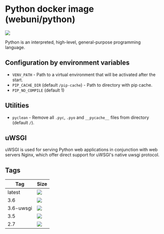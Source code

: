 Python docker image (webuni/python)
===================================

![](https://upload.wikimedia.org/wikipedia/commons/thumb/f/f8/Python_logo_and_wordmark.svg/320px-Python_logo_and_wordmark.svg.png)

Python is an interpreted, high-level, general-purpose programming language.

Configuration by environment variables
--------------------------------------

- `VENV_PATH` - Path to a virtual environment that will be activated after the start.
- `PIP_CACHE_DIR` (default `/pip-cache`) - Path to directory with pip cache.
- `PIP_NO_COMPILE` (default 1)

Utilities
---------

- `pyclean` - Remove all `.pyc`, `.pyo` and `__pycache__` files from directory (default `/`).

uWSGI
-----

uWSGI is used for serving Python web applications in conjunction with web servers Nginx, which offer direct support for
uWSGI's native uwsgi protocol.

Tags
----

 Tag       | Size
---------- | ----
 latest    | [![](https://images.microbadger.com/badges/image/webuni/python.svg)](https://microbadger.com/images/webuni/python)
 3.6       | [![](https://images.microbadger.com/badges/image/webuni/python:3.6.svg)](https://microbadger.com/images/webuni/python:3.6)
 3.6-uwsgi | [![](https://images.microbadger.com/badges/image/webuni/python:3.6-uwsgi.svg)](https://microbadger.com/images/webuni/python:3.6-uwsgi)
 3.5       | [![](https://images.microbadger.com/badges/image/webuni/python:3.5.svg)](https://microbadger.com/images/webuni/python:3.5)
 2.7       | [![](https://images.microbadger.com/badges/image/webuni/python:2.7.svg)](https://microbadger.com/images/webuni/python:2.7)

